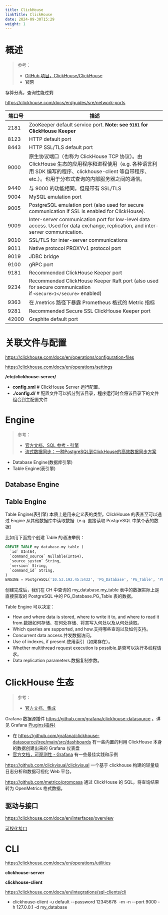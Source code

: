 ```yaml
---
title: ClickHouse
linkTitle: ClickHouse
date: 2024-09-30T15:29
weight: 1
---
```


# 概述

> 参考：
>
> - [GitHub 项目，ClickHouse/ClickHouse](https://github.com/ClickHouse/ClickHouse)
> - [官网](https://clickhouse.com/)

存算分离，查询性能过剩

https://clickhouse.com/docs/en/guides/sre/network-ports

| 端口号   | 描述                                                                                                                               |
| ----- | -------------------------------------------------------------------------------------------------------------------------------- |
| 2181  | ZooKeeper default service port. **Note: see `9181` for ClickHouse Keeper**                                                       |
| 8123  | HTTP default port                                                                                                                |
| 8443  | HTTP SSL/TLS default port                                                                                                        |
| 9000  | 原生协议端口（也称为 ClickHouse TCP 协议）。由 ClickHouse 生态的应用程序和进程使用（e.g. 各种语言利用 SDK 编写的程序、clickhouse-client 等自带程序、etc.）。也用于分布式查询的内部服务器之间的通信。 |
| 9440  | 与 9000 的功能相同，但是带有 SSL/TLS                                                                                                        |
| 9004  | MySQL emulation port                                                                                                             |
| 9005  | PostgreSQL emulation port (also used for secure communication if SSL is enabled for ClickHouse).                                 |
| 9009  | Inter-server communication port for low-level data access. Used for data exchange, replication, and inter-server communication.  |
| 9010  | SSL/TLS for inter-server communications                                                                                          |
| 9011  | Native protocol PROXYv1 protocol port                                                                                            |
| 9019  | JDBC bridge                                                                                                                      |
| 9100  | gRPC port                                                                                                                        |
| 9181  | Recommended ClickHouse Keeper port                                                                                               |
| 9234  | Recommended ClickHouse Keeper Raft port (also used for secure communication if `<secure>1</secure>` enabled)                     |
| 9363  | 在 /metrics 路径下暴露 Prometheus 格式的 Metric 指标                                                                                        |
| 9281  | Recommended Secure SSL ClickHouse Keeper port                                                                                    |
| 42000 | Graphite default port                                                                                                            |

# 关联文件与配置

https://clickhouse.com/docs/en/operations/configuration-files

https://clickhouse.com/docs/en/operations/settings

**/etc/clickhouse-server/**

- **config.xml** # ClickHouse Server 运行配置。
- **./config.d/** # 配置文件可以拆分到该目录，程序运行时会将该目录下的文件组合到主配置文件

# Engine

> 参考：
>
> - [官方文档，SQL 参考 - 引擎](https://clickhouse.com/docs/en/engines)
> - [流式数据同步：一种PostgreSQL到ClickHouse的高效数据同步方案](https://juejin.cn/post/7375275474006016011)

- Database Engine(数据库引擎)
- Table Engine(表引擎)

## Database Engine


## Table Engine

Table Engine(表引擎) 本质上是用来定义表的类型。ClickHouse 的表甚至可以通过 Engine 从其他数据库中读取数据（e.g. 直接读取 PostgreSQL 中某个表的数据）

比如用下面找个创建 Table 的语法举例：

```sql
CREATE TABLE my_database.my_table (
  `id` UInt64,
  `command_source` Nullable(Int64),
  `source_system` String,
  `version` String,
  `command_id` String,
)
ENGINE = PostgreSQL('10.53.192.45:5432', 'PG_Database', 'PG_Table', 'PG_Username', 'PG_Password', 'CH_ClusterName')
```

创建完成后，我们在 CH 中查询的 my_database.my_table 表中的数据实际上是直接获取的 PostgreSQL 中的 PG_Database.PG_Table 表的数据。

Table Engine 可以决定：

- How and where data is stored, where to write it to, and where to read it from.数据如何存储、在何处存储、将其写入何处以及从何处读取。
- Which queries are supported, and how.支持哪些查询以及如何支持。
- Concurrent data access.并发数据访问。
- Use of indexes, if present.使用索引（如果存在）。
- Whether multithread request execution is possible.是否可以执行多线程请求。
- Data replication parameters.数据复制参数。

# ClickHouse 生态

> 参考：
>
> - [官方文档，集成](https://clickhouse.com/docs/en/integrations)

Grafana 数据源插件 https://github.com/grafana/clickhouse-datasource 。详见 Grafana [Plugins(插件)](/docs/6.可观测性/Grafana/Plugins(插件).md)

- 在 https://github.com/grafana/clickhouse-datasource/tree/main/src/dashboards 有一些内置的利用 ClickHouse 本身的数据创建出来的 Grafana 仪表盘
- [官方文档，可观测性 - Grafana](https://clickhouse.com/docs/en/observability/grafana) 有一些最佳实践和示例

https://github.com/clickvisual/clickvisual 一个基于 clickhouse 构建的轻量级日志分析和数据可视化 Web 平台。

https://github.com/metrico/promcasa 通过 ClickHouse 的 SQL，将查询结果转为 OpenMetrics 格式数据。

## 驱动与接口

https://clickhouse.com/docs/en/interfaces/overview

[可视化接口](https://clickhouse.com/docs/en/interfaces/third-party/gui)

# CLI

https://clickhouse.com/docs/en/operations/utilities

**clickhouse-server**

**clickhouse-client**

https://clickhouse.com/docs/en/integrations/sql-clients/cli

- clickhouse-client -u default --password 12345678  -m -n --port 9000 -h 127.0.0.1 -d my_database

